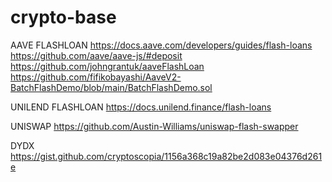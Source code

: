 # crypto-base

AAVE FLASHLOAN
https://docs.aave.com/developers/guides/flash-loans
https://github.com/aave/aave-js/#deposit
https://github.com/johngrantuk/aaveFlashLoan
https://github.com/fifikobayashi/AaveV2-BatchFlashDemo/blob/main/BatchFlashDemo.sol


UNILEND FLASHLOAN
https://docs.unilend.finance/flash-loans


UNISWAP
https://github.com/Austin-Williams/uniswap-flash-swapper


DYDX
https://gist.github.com/cryptoscopia/1156a368c19a82be2d083e04376d261e

